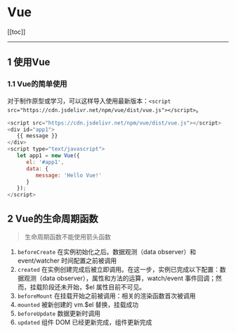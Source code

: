 # Vue

[[toc]]

---

## 1 使用Vue

### 1.1 Vue的简单使用
   对于制作原型或学习，可以这样导入使用最新版本：`<script src="https://cdn.jsdelivr.net/npm/vue/dist/vue.js"></script>`。
   ```js
   <script src="https://cdn.jsdelivr.net/npm/vue/dist/vue.js"></script>
   <div id="app1">
      {{ message }}
   </div>
   <script type="text/javascript">
      let app1 = new Vue({
         el: '#app1',
         data: {
            message: 'Hello Vue!'
         }
      });
   </script>
   ```

## 2 Vue的生命周期函数
   > 生命周期函数不能使用箭头函数
   1. `beforeCreate` 在实例初始化之后。数据观测（data observer）和 event/watcher 时间配置之前被调用  
   2. `created` 在实例创建完成后被立即调用。在这一步，实例已完成以下配置：数据观测（data observer），属性和方法的运算，watch/event 事件回调；然而，挂载阶段还未开始，$el 属性目前不可见。
   3. `beforeMount` 在挂载开始之前被调用：相关的渲染函数首次被调用
   4. `mounted` 被新创建的 vm.$el 替换，挂载成功
   5. `beforeUpdate` 数据更新时调用
   6. `updated` 组件 DOM 已经更新完成，组件更新完成